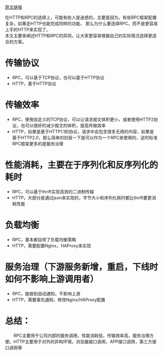 [原文链接](https://www.jianshu.com/p/b61695e6b473)


在HTTP和RPC的选择上，可能有些人是迷惑的，主要是因为，有些RPC框架配置复杂，如果走HTTP也能完成同样的功能，
那么为什么要选择RPC，而不是更容易上手的HTTP来实现了。  
本文主要来阐述HTTP和RPC的异同，让大家更容易根据自己的实际情况选择更适合的方案。

# 传输协议
- RPC，可以基于TCP协议，也可以基于HTTP协议
- HTTP，基于HTTP协议

# 传输效率

- RPC，使用自定义的TCP协议，可以让请求报文体积更小，或者使用HTTP2协议，也可以很好的减少报文的体积，提高传输效率
- HTTP，如果是基于HTTP1.1的协议，请求中会包含很多无用的内容，如果是基于HTTP2.0，那么简单的封装一下是可以作为一个RPC来使用的，这时标准RPC框架更多的是服务治理

# 性能消耗，主要在于序列化和反序列化的耗时

- RPC，可以基于thrift实现高效的二进制传输
- HTTP，大部分是通过json来实现的，字节大小和序列化耗时都比thrift要更消耗性能

# 负载均衡

- RPC，基本都自带了负载均衡策略
- HTTP，需要配置Nginx，HAProxy来实现

# 服务治理（下游服务新增，重启，下线时如何不影响上游调用者）

- RPC，能做到自动通知，不影响上游
- HTTP，需要事先通知，修改Nginx/HAProxy配置

# 总结：

  RPC主要用于公司内部的服务调用，性能消耗低，传输效率高，服务治理方便。HTTP主要用于对外的异构环境，浏览器接口调用，APP接口调用，第三方接口调用等
